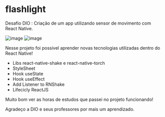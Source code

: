 # flashlight

Desafio DIO : Criação de um app utilizando sensor de movimento com React Native.

![image](https://user-images.githubusercontent.com/89097806/175834166-94c73ebe-48d8-469e-b7ae-727d5ec2547f.png)
![image](https://user-images.githubusercontent.com/89097806/175834175-a054e512-b091-49e1-baca-5367e4d2babc.png)

Nesse projeto foi possível aprender novas tecnologias utilizadas dentro do React Native!
  
  - Libs react-native-shake e react-native-torch
  - StyleSheet
  - Hook useState
  - Hook useEffect
  - Add Listener to RNShake
  - Lifecicly ReactJS

Muito bom ver as horas de estudos que passei no projeto funcionando!
 
Agradeço a DIO e seus professores por mais um aprendizado. 
